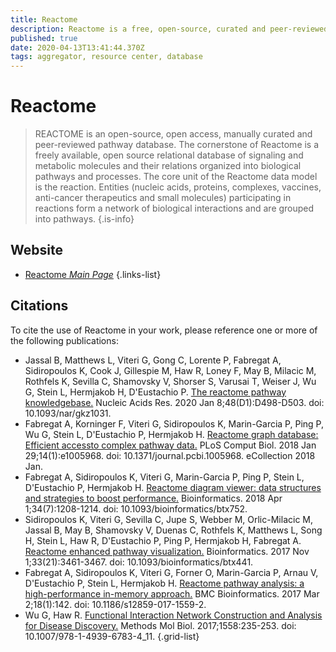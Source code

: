 ```yaml
---
title: Reactome
description: Reactome is a free, open-source, curated and peer-reviewed pathway database.
published: true
date: 2020-04-13T13:41:44.370Z
tags: aggregator, resource center, database
---
```


# Reactome

> REACTOME is an open-source, open access, manually curated and peer-reviewed pathway database.
&NewLine;
The cornerstone of Reactome is a freely available, open source relational database of signaling and metabolic molecules and their relations organized into biological pathways and processes. The core unit of the Reactome data model is the reaction. Entities (nucleic acids, proteins, complexes, vaccines, anti-cancer therapeutics and small molecules) participating in reactions form a network of biological interactions and are grouped into pathways.
{.is-info}



## Website

- [Reactome *Main Page*](https://reactome.org/)
{.links-list}

## Citations
To cite the use of Reactome in your work, please reference one or more of the following publications:
- Jassal B, Matthews L, Viteri G, Gong C, Lorente P, Fabregat A, Sidiropoulos K, Cook J, Gillespie M, Haw R, Loney F, May B, Milacic M, Rothfels K, Sevilla C, Shamovsky V, Shorser S, Varusai T, Weiser J, Wu G, Stein L, Hermjakob H, D'Eustachio P. [The reactome pathway knowledgebase.](https://www.ncbi.nlm.nih.gov/pubmed/31691815) Nucleic Acids Res. 2020 Jan 8;48(D1):D498-D503. doi: 10.1093/nar/gkz1031.
- Fabregat A, Korninger F, Viteri G, Sidiropoulos K, Marin-Garcia P, Ping P, Wu G, Stein L, D'Eustachio P, Hermjakob H. [Reactome graph database: Efficient accessto complex pathway data.](https://www.ncbi.nlm.nih.gov/pubmed/29377902) PLoS Comput Biol. 2018 Jan 29;14(1):e1005968. doi: 10.1371/journal.pcbi.1005968. eCollection 2018 Jan.
-	Fabregat A, Sidiropoulos K, Viteri G, Marin-Garcia P, Ping P, Stein L, D'Eustachio P, Hermjakob H. [Reactome diagram viewer: data structures and strategies to boost performance.](https://www.ncbi.nlm.nih.gov/pubmed/29186351) Bioinformatics. 2018 Apr 1;34(7):1208-1214. doi: 10.1093/bioinformatics/btx752.
-	Sidiropoulos K, Viteri G, Sevilla C, Jupe S, Webber M, Orlic-Milacic M, Jassal B, May B, Shamovsky V, Duenas C, Rothfels K, Matthews L, Song H, Stein L, Haw R, D'Eustachio P, Ping P, Hermjakob H, Fabregat A. [Reactome enhanced pathway visualization.](https://www.ncbi.nlm.nih.gov/pubmed/29077811) Bioinformatics. 2017 Nov 1;33(21):3461-3467. doi: 10.1093/bioinformatics/btx441.
-	Fabregat A, Sidiropoulos K, Viteri G, Forner O, Marin-Garcia P, Arnau V, D'Eustachio P, Stein L, Hermjakob H. [Reactome pathway analysis: a high-performance in-memory approach.](https://www.ncbi.nlm.nih.gov/pubmed/28249561) BMC Bioinformatics. 2017 Mar 2;18(1):142. doi: 10.1186/s12859-017-1559-2.
-	Wu G, Haw R. [Functional Interaction Network Construction and Analysis for Disease Discovery.](https://www.ncbi.nlm.nih.gov/pubmed/28150241) Methods Mol Biol. 2017;1558:235-253. doi: 10.1007/978-1-4939-6783-4_11.
{.grid-list}